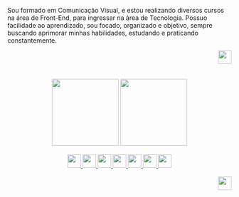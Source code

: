 

Sou formado em Comunicação Visual, e estou realizando diversos cursos na área de Front-End, para ingressar na área de Tecnologia. 
Possuo facilidade ao aprendizado, sou focado, organizado e objetivo, sempre buscando aprimorar minhas habilidades, estudando e praticando constantemente.
<div align="end">
  <a href="https://www.linkedin.com/in/gustavocmonteiro/" target="_blank"><img height="30em" src="https://img.shields.io/badge/LinkedIn-0077B5?style=for-the-   badge&logo=linkedin&logoColor=white"/></a>
 </div>
<br>
<br>
<div align="center">
  <img height="150em" src="https://github-readme-stats.vercel.app/api?username=GustavoCMonteiro&show_icons=true&theme=dark"/>
  <img height="150em" src="https://github-readme-stats.vercel.app/api/top-langs/?username=GustavoCMonteiro&layout=compact"/>
</div>
<br>
<div align="center">
  <a href="https://github.com/GustavoCMonteiro">
  <img height="30em" src="https://img.shields.io/badge/HTML5-E34F26?style=for-the-badge&logo=html5&logoColor=white"/>
  <img height="30em" src="https://img.shields.io/badge/CSS3-1572B6?style=for-the-badge&logo=css3&logoColor=white"/>
  <img height="30m" src="https://img.shields.io/badge/JavaScript-323330?style=for-the-badge&logo=javascript&logoColor=F7DF1E"/>
  <img height="30em" src="https://img.shields.io/badge/React-20232A?style=for-the-badge&logo=react&logoColor=61DAFB"/>
  <img height="30em" src="https://img.shields.io/badge/Bootstrap-563D7C?style=for-the-badge&logo=bootstrap&logoColor=white"/>
  <img height="30em" src="https://img.shields.io/badge/Sass-CC6699?style=for-the-badge&logo=sass&logoColor=white"/>
  <img height="30em" src="https://img.shields.io/badge/Figma-F24E1E?style=for-the-badge&logo=figma&logoColor=white"/>
</div>
<br>



<div align="end">
  <a href="https://www.linkedin.com/in/gustavocmonteiro/" target="_blank"><img height="30em" src="https://img.shields.io/badge/LinkedIn-0077B5?style=for-the-   badge&logo=linkedin&logoColor=white"/></a>
 </div>
